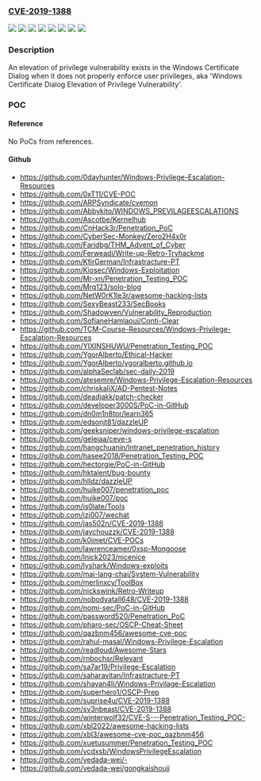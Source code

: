 ### [CVE-2019-1388](https://cve.mitre.org/cgi-bin/cvename.cgi?name=CVE-2019-1388)
![](https://img.shields.io/static/v1?label=Product&message=Windows%2010%20Version%201903%20for%2032-bit%20Systems&color=blue)
![](https://img.shields.io/static/v1?label=Product&message=Windows%2010%20Version%201903%20for%20ARM64-based%20Systems&color=blue)
![](https://img.shields.io/static/v1?label=Product&message=Windows%2010%20Version%201903%20for%20x64-based%20Systems&color=blue)
![](https://img.shields.io/static/v1?label=Product&message=Windows%20Server%2C%20version%201903%20(Server%20Core%20installation)&color=blue)
![](https://img.shields.io/static/v1?label=Product&message=Windows%20Server&color=blue)
![](https://img.shields.io/static/v1?label=Product&message=Windows&color=blue)
![](https://img.shields.io/static/v1?label=Version&message=n%2Fa&color=blue)
![](https://img.shields.io/static/v1?label=Vulnerability&message=Elevation%20of%20Privilege&color=brighgreen)

### Description

An elevation of privilege vulnerability exists in the Windows Certificate Dialog when it does not properly enforce user privileges, aka 'Windows Certificate Dialog Elevation of Privilege Vulnerability'.

### POC

#### Reference
No PoCs from references.

#### Github
- https://github.com/0dayhunter/Windows-Privilege-Escalation-Resources
- https://github.com/0xT11/CVE-POC
- https://github.com/ARPSyndicate/cvemon
- https://github.com/Abbykito/WINDOWS_PREVILAGEESCALATIONS
- https://github.com/Ascotbe/Kernelhub
- https://github.com/CnHack3r/Penetration_PoC
- https://github.com/CyberSec-Monkey/Zero2H4x0r
- https://github.com/Faridbg/THM_Advent_of_Cyber
- https://github.com/Ferweadi/Write-up-Retro-Tryhackme
- https://github.com/KfirGerman/Infrastracture-PT
- https://github.com/Kiosec/Windows-Exploitation
- https://github.com/Mr-xn/Penetration_Testing_POC
- https://github.com/Mrq123/solo-blog
- https://github.com/NetW0rK1le3r/awesome-hacking-lists
- https://github.com/SexyBeast233/SecBooks
- https://github.com/Shadowven/Vulnerability_Reproduction
- https://github.com/SofianeHamlaoui/Conti-Clear
- https://github.com/TCM-Course-Resources/Windows-Privilege-Escalation-Resources
- https://github.com/YIXINSHUWU/Penetration_Testing_POC
- https://github.com/YgorAlberto/Ethical-Hacker
- https://github.com/YgorAlberto/ygoralberto.github.io
- https://github.com/alphaSeclab/sec-daily-2019
- https://github.com/atesemre/Windows-Privilege-Escalation-Resources
- https://github.com/chriskaliX/AD-Pentest-Notes
- https://github.com/deadjakk/patch-checker
- https://github.com/developer3000S/PoC-in-GitHub
- https://github.com/dn0m1n8tor/learn365
- https://github.com/edsonjt81/dazzleUP
- https://github.com/geeksniper/windows-privilege-escalation
- https://github.com/geleiaa/ceve-s
- https://github.com/hangchuanin/Intranet_penetration_history
- https://github.com/hasee2018/Penetration_Testing_POC
- https://github.com/hectorgie/PoC-in-GitHub
- https://github.com/hktalent/bug-bounty
- https://github.com/hlldz/dazzleUP
- https://github.com/huike007/penetration_poc
- https://github.com/huike007/poc
- https://github.com/is0late/Tools
- https://github.com/izj007/wechat
- https://github.com/jas502n/CVE-2019-1388
- https://github.com/jaychouzzk/CVE-2019-1388
- https://github.com/k0imet/CVE-POCs
- https://github.com/lawrenceamer/0xsp-Mongoose
- https://github.com/lnick2023/nicenice
- https://github.com/lyshark/Windows-exploits
- https://github.com/mai-lang-chai/System-Vulnerability
- https://github.com/merlinxcy/ToolBox
- https://github.com/nickswink/Retro-Writeup
- https://github.com/nobodyatall648/CVE-2019-1388
- https://github.com/nomi-sec/PoC-in-GitHub
- https://github.com/password520/Penetration_PoC
- https://github.com/pharo-sec/OSCP-Cheat-Sheet
- https://github.com/qazbnm456/awesome-cve-poc
- https://github.com/rahul-masal/Windows-Privilege-Escalation
- https://github.com/readloud/Awesome-Stars
- https://github.com/rnbochsr/Relevant
- https://github.com/sa7ar19/Privilege-Escalation
- https://github.com/saharavitan/Infrastracture-PT
- https://github.com/shayan4Ii/Windows-Privilage-Escalation
- https://github.com/superhero1/OSCP-Prep
- https://github.com/suprise4u/CVE-2019-1388
- https://github.com/sv3nbeast/CVE-2019-1388
- https://github.com/winterwolf32/CVE-S---Penetration_Testing_POC-
- https://github.com/xbl2022/awesome-hacking-lists
- https://github.com/xbl3/awesome-cve-poc_qazbnm456
- https://github.com/xuetusummer/Penetration_Testing_POC
- https://github.com/ycdxsb/WindowsPrivilegeEscalation
- https://github.com/yedada-wei/-
- https://github.com/yedada-wei/gongkaishouji

